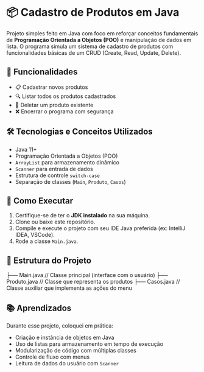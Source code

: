 # 📦 Cadastro de Produtos em Java

Projeto simples feito em Java com foco em reforçar conceitos fundamentais de **Programação Orientada a Objetos (POO)** e manipulação de dados em lista. O programa simula um sistema de cadastro de produtos com funcionalidades básicas de um CRUD (Create, Read, Update, Delete).

## 🧠 Funcionalidades

- 📋 Cadastrar novos produtos
- 🔍 Listar todos os produtos cadastrados
- 🧽 Deletar um produto existente
- ❌ Encerrar o programa com segurança

## 🛠 Tecnologias e Conceitos Utilizados

- Java 11+
- Programação Orientada a Objetos (POO)
- `ArrayList` para armazenamento dinâmico
- `Scanner` para entrada de dados
- Estrutura de controle `switch-case`
- Separação de classes (`Main`, `Produto`, `Casos`)

## 🚀 Como Executar

1. Certifique-se de ter o **JDK instalado** na sua máquina.
2. Clone ou baixe este repositório.
3. Compile e execute o projeto com seu IDE Java preferida (ex: IntelliJ IDEA, VSCode).
4. Rode a classe `Main.java`.

## 📂 Estrutura do Projeto
├── Main.java       // Classe principal (interface com o usuário)
├── Produto.java    // Classe que representa os produtos
├── Casos.java      // Classe auxiliar que implementa as ações do menu

## 📚 Aprendizados
Durante esse projeto, coloquei em prática:
- Criação e instância de objetos em Java
- Uso de listas para armazenamento em tempo de execução
- Modularização de código com múltiplas classes
- Controle de fluxo com menus
- Leitura de dados do usuário com `Scanner`
